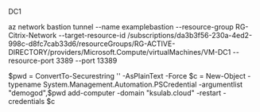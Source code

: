 DC1

az network bastion tunnel --name examplebastion --resource-group RG-Citrix-Network --target-resource-id /subscriptions/da3b3f56-230a-4ed2-998c-d8fc7cab33d6/resourceGroups/RG-ACTIVE-DIRECTORY/providers/Microsoft.Compute/virtualMachines/VM-DC1 --resource-port 3389 --port 13389

$pwd = ConvertTo-Securestring '' -AsPlainText -Force
$c = New-Object -typename System.Management.Automation.PSCredential -argumentlist "demogod",$pwd
add-computer  -domain "ksulab.cloud" -restart -credentials $c